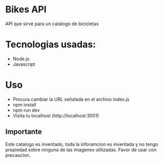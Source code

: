 # Bikes API

API que sirve para un catalogo de bicicletas

# Tecnologias usadas:
- Node.js
- Javascript

# Uso
- Procura cambiar la URL señalada en el archivo index.js
- npm install
- npm run dev
- Visita tu localhost (http://localhost:3001)

## Importante
Este catalogo es inventado, toda la inforamcion es inventada y no tengo propiedad sobre ninguna de las imagenes utilizadas. Favor de usar con precaucion.
